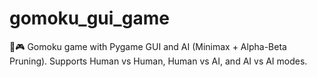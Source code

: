 # gomoku_gui_game
🧠🎮 Gomoku game with Pygame GUI and AI (Minimax + Alpha-Beta Pruning). Supports Human vs Human, Human vs AI, and AI vs AI modes.
